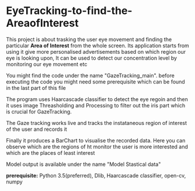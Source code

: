 # EyeTracking-to-find-the-AreaofInterest

This project is about trasking the user eye movement and finding the particular **Area of Interest** from the whole screen. Its application starts from using it give more personalised advertisements based on which region our eye is looking upon, It can be used to detect our concentration level by monitoring our eye movement etc


You might find the code under the name "GazeTracking_main". before executing the code you might need some prerequisite which can be found in the last part of this file

The program uses Haarcascade classifier to detect the eye regoin and then it uses image Threasholding and Processing to filter out the iris part which is crucial for GazeTracking.

The Gaze tracking works live and tracks the instataneous region of interest of the user and records it

Finally it produces a BarChart to visualise the recorded data. Here you can observe which are the regions of ht monitor the user is more interested and which are the places of least interest

Model output is available under the name "Model Stastical data"







**prerequisite:** Python 3.5(preferred), Dlib, Haarcascade classifier, open-cv, numpy


